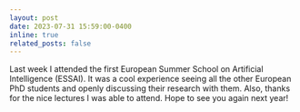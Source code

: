 ```yaml
---
layout: post
date: 2023-07-31 15:59:00-0400
inline: true
related_posts: false
---
```


Last week I attended the first  European Summer School on Artificial Intelligence (ESSAI). It was a cool experience seeing all the other European PhD students and openly discussing their research with them. Also, thanks for the nice lectures I was able to attend. Hope to see you again next year! 